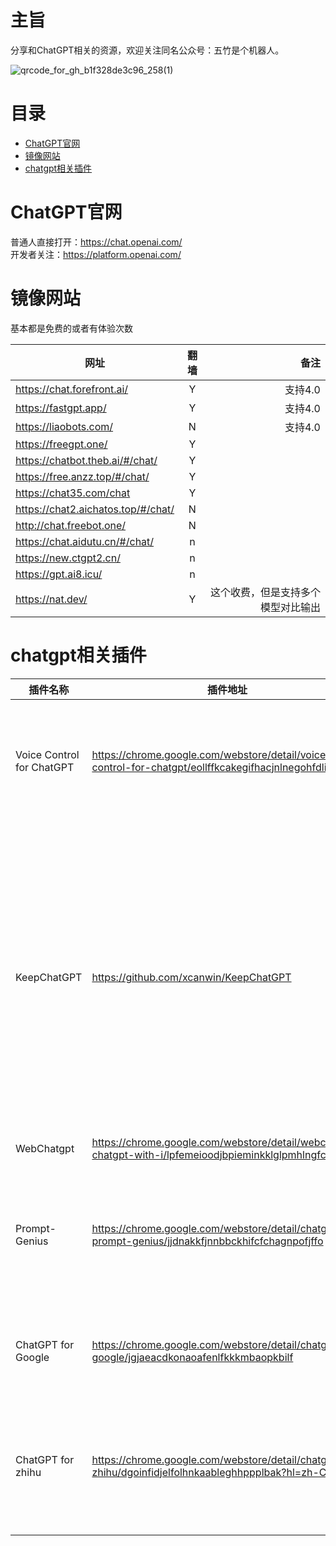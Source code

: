 # 主旨

分享和ChatGPT相关的资源，欢迎关注同名公众号：五竹是个机器人。

![qrcode_for_gh_b1f328de3c96_258(1)](https://user-images.githubusercontent.com/132084705/235296458-8818bd46-c670-48de-9a0a-5987374e97b0.jpg)


# 目录
 - [ChatGPT官网](#chatgpt官网)
 - [镜像网站](#镜像网站)
 - [chatgpt相关插件](#chatgpt相关插件)

# ChatGPT官网

普通人直接打开：https://chat.openai.com/    
开发者关注：https://platform.openai.com/



# 镜像网站

基本都是免费的或者有体验次数

| 网址                            | 翻墙 | 备注     |
| -------------------------------|:----:| --------:|
| https://chat.forefront.ai/      | Y    | 支持4.0 |
| https://fastgpt.app/           | Y    | 支持4.0 |
| https://liaobots.com/          | N    | 支持4.0 |
| https://freegpt.one/           | Y    |          |
| https://chatbot.theb.ai/#/chat/| Y    |          |
| https://free.anzz.top/#/chat/  | Y    |          |
| https://chat35.com/chat        | Y    |          |
| https://chat2.aichatos.top/#/chat/ | N |          |
| http://chat.freebot.one/       | N    |          |
| https://chat.aidutu.cn/#/chat/ | n   |          |
| https://new.ctgpt2.cn/         | n   |          |
| https://gpt.ai8.icu/           | n   |          |
| https://nat.dev/               | Y    | 这个收费，但是支持多个模型对比输出 |


# chatgpt相关插件

| 插件名称                  | 插件地址                                                                                                    | 备注                                                                                                                                                                                                                                                                                                                                                                                                                                                                                                                                                                                                                                                                                                                                                                                                                                                                                                                                                                                                                                                                                                                                                                                                                                                                                                                                                                                                                                                                                                                                                                                                                                                                                                                                                                                                                                                                                                                                                                                                                                                                                                                                                                                                                                                                                                                                                                                                                   |
|---------------------------|-------------------------------------------------------------------------------------------------------------|--------------------------------------------------------------------------------------------------------------------------------------------------------------------------------------------------------------------------------------------------------------------------------------------------------------------------------------------------------------------------------------------------------------------------------------------------------------------------------------------------------------------------------------------------------------------------------------------------------------------------------------------------------------------------------------------------------------------------------------------------------------------------------------------------------------------------------------------------------------------------------------------------------------------------------------------------------------------------------------------------------------------------------------------------------------------------------------------------------------------------------------------------------------------------------------------------------------------------------------------------------------------------------------------|
| Voice Control for ChatGPT | https://chrome.google.com/webstore/detail/voice-control-for-chatgpt/eollffkcakegifhacjnlnegohfdlidhn        | 这是一款基于 ChatGPT 的语音控制插件，通过这款语音控制插件，我们就可以在浏览器上跟着ChatGPT进行语音对话。                                                                                                                                                                                                                                                                                                                                                                                                                                                                                                                                                                                                                                                                                                                                                                                                                                                                                                                                                                                                                                                                                                                                                                                                                                                                                                                                                                                                                                                                                                                                                                                                                                                                                                                                                                                                                   |
| KeepChatGPT               | https://github.com/xcanwin/KeepChatGPT                                                                      | 解决所有报错，让我们的AI体验无比顺畅、丝滑、高效。持续更新的增强功能，如取消审计等。解决的报错如下: (1) NetworkError when attempting to fetch resource. (2) Something went wrong. If this issue persists please contact us through our help center at help.openai.com. (3) Conversation not found. (4) This content may violate our content policy.                                                                                                                                                                                                                                                                                                                                                                                                                                                                                                                                                                                                                                                                                                                                                         |
| WebChatgpt                | https://chrome.google.com/webstore/detail/webchatgpt-chatgpt-with-i/lpfemeioodjbpieminkklglpmhlngfcn    | 可以使chatgpt联网                                                                                                                                                                                                                                                                                                                                                                                                                                                                                                                                                                                                                                                                                                                                                                                                                                                                                                                                                                                                                                                                                                                                                                                                                                                                                                                                                                                                                                                                                                                                                                                                                                                                                                                                                                                                                       |
| Prompt-Genius             | https://chrome.google.com/webstore/detail/chatgpt-prompt-genius/jjdnakkfjnnbbckhifcfchagnpofjffo         | 支持ChatGPT 对话历史记录保存或者导出，可以使用扩展的提示模板功能轻松查找提示并将其添加到您的收藏中，用户可以直接在页面上搜索、分类和选择提示。                                                                                                                                                                                                                                                                                                                                                                                                                                                                                                                                                                                                                                                                                                                                                                                                                                                                                                                   |
| ChatGPT for Google        | https://chrome.google.com/webstore/detail/chatgpt-for-google/jgjaeacdkonaoafenlfkkkmbaopkbilf           | 这款插件是我们在使用搜索引擎检索内容时候，在谷歌检索内容的界面上同时显示ChatGPT的回答                                                                                                                                                                                                                                                                                                                                                                                                                                                                                                                                                                                                                                                                                                                                                                                                                                                                                                                                                                                                                                                                                                                                                                                                                                                                                                                                                                                                                                                                                                                                                                                                                                                       |
| ChatGPT for zhihu         | https://chrome.google.com/webstore/detail/chatgpt-for-zhihu/dgoinfidjelfolhnkaableghhppplbak?hl=zh-CN | ChatGPT for zhihu知乎插件能够帮助大家更快的得到问题的恢复，不需要等待很长的时间就能够得到答案。可以很便捷的使用，通过浏览器就能直接使用了。                                                                                                                                                                                                                                                                                                                                                                                                                                                                                                                                                                                                                                                                                                                                                                                                                                                                                                                                                                                                                                                                                                                                                                                                                                                                                                                                                                                                                            |






